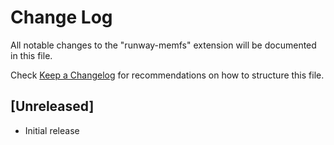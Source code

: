 # Change Log

All notable changes to the "runway-memfs" extension will be documented in this file.

Check [Keep a Changelog](http://keepachangelog.com/) for recommendations on how to structure this file.

## [Unreleased]

- Initial release